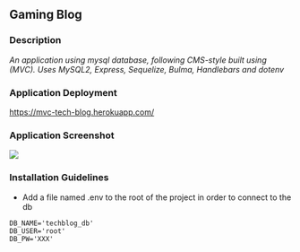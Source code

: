 ## Gaming Blog
   
### Description

*An application using mysql database, following CMS-style built using (MVC). Uses MySQL2, Express, Sequelize, Bulma, Handlebars and dotenv*

### Application Deployment

https://mvc-tech-blog.herokuapp.com/

### Application Screenshot

![](images/mvc-tech-blog.png)

### Installation Guidelines

- Add a file named .env to the root of the project in order to connect to the db

```text
DB_NAME='techblog_db'
DB_USER='root'
DB_PW='XXX'
```